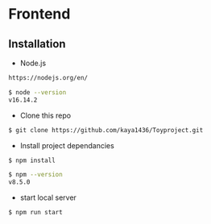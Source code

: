 # Frontend

## Installation

- Node.js

```sh
https://nodejs.org/en/
```

```sh
$ node --version
v16.14.2
```

- Clone this repo

```sh
$ git clone https://github.com/kaya1436/Toyproject.git
```

- Install project dependancies

```sh
$ npm install
```

```sh
$ npm --version
v8.5.0
```

- start local server

```sh
$ npm run start
```
